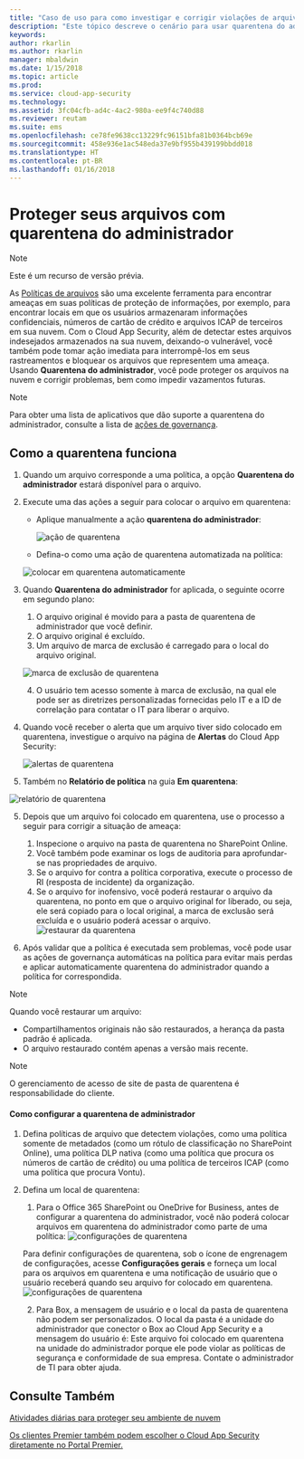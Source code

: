 ```yaml
---
title: "Caso de uso para como investigar e corrigir violações de arquivo usando a quarentena do administrador | Microsoft Docs"
description: "Este tópico descreve o cenário para usar quarentena do administrador para controlar as violações de dados."
keywords: 
author: rkarlin
ms.author: rkarlin
manager: mbaldwin
ms.date: 1/15/2018
ms.topic: article
ms.prod: 
ms.service: cloud-app-security
ms.technology: 
ms.assetid: 3fc04cfb-ad4c-4ac2-980a-ee9f4c740d88
ms.reviewer: reutam
ms.suite: ems
ms.openlocfilehash: ce78fe9638cc13229fc96151bfa81b0364bcb69e
ms.sourcegitcommit: 458e936e1ac548eda37e9bf955b439199bbdd018
ms.translationtype: HT
ms.contentlocale: pt-BR
ms.lasthandoff: 01/16/2018
---
```

# <a name="protecting-your-files-with-admin-quarantine"></a>Proteger seus arquivos com quarentena do administrador

> [!NOTE]
> Este é um recurso de versão prévia.

As [Políticas de arquivos](data-protection-policies.md) são uma excelente ferramenta para encontrar ameaças em suas políticas de proteção de informações, por exemplo, para encontrar locais em que os usuários armazenaram informações confidenciais, números de cartão de crédito e arquivos ICAP de terceiros em sua nuvem. Com o Cloud App Security, além de detectar estes arquivos indesejados armazenados na sua nuvem, deixando-o vulnerável, você também pode tomar ação imediata para interrompê-los em seus rastreamentos e bloquear os arquivos que representem uma ameaça. Usando **Quarentena do administrador**, você pode proteger os arquivos na nuvem e corrigir problemas, bem como impedir vazamentos futuras. 

>[!NOTE] 
> Para obter uma lista de aplicativos que dão suporte a quarentena do administrador, consulte a lista de [ações de governança](governance-actions.md).
 
## <a name="how-quarantine-works"></a>Como a quarentena funciona 

1. Quando um arquivo corresponde a uma política, a opção **Quarentena do administrador** estará disponível para o arquivo.

3. Execute uma das ações a seguir para colocar o arquivo em quarentena:
    - Aplique manualmente a ação **quarentena do administrador**:
     
      ![ação de quarentena](./media/quarantine-action.png)

    - Defina-o como uma ação de quarentena automatizada na política: 

     ![colocar em quarentena automaticamente](./media/quarantine-automated.png)

4. Quando **Quarentena do administrador** for aplicada, o seguinte ocorre em segundo plano:

    1. O arquivo original é movido para a pasta de quarentena de administrador que você definir.
    2. O arquivo original é excluído.
    3. Um arquivo de marca de exclusão é carregado para o local do arquivo original.

      ![marca de exclusão de quarentena](./media/quarantine-tombstone.png)

    4. O usuário tem acesso somente à marca de exclusão, na qual ele pode ser as diretrizes personalizadas fornecidas pelo IT e a ID de correlação para contatar o IT para liberar o arquivo.

4. Quando você receber o alerta que um arquivo tiver sido colocado em quarentena, investigue o arquivo na página de **Alertas** do Cloud App Security:

   ![alertas de quarentena](./media/quarantine-alerts.png)
 
5. Também no **Relatório de política** na guia **Em quarentena**:

  ![relatório de quarentena](./media/quarantine-report.png)
    
5. Depois que um arquivo foi colocado em quarentena, use o processo a seguir para corrigir a situação de ameaça:
       
    1. Inspecione o arquivo na pasta de quarentena no SharePoint Online.
    3. Você também pode examinar os logs de auditoria para aprofundar-se nas propriedades de arquivo.
    4. Se o arquivo for contra a política corporativa, execute o processo de RI (resposta de incidente) da organização.
    5. Se o arquivo for inofensivo, você poderá restaurar o arquivo da quarentena, no ponto em que o arquivo original for liberado, ou seja, ele será copiado para o local original, a marca de exclusão será excluída e o usuário poderá acessar o arquivo.
       ![restaurar da quarentena](./media/quarantine-restore.png)
6. Após validar que a política é executada sem problemas, você pode usar as ações de governança automáticas na política para evitar mais perdas e aplicar automaticamente quarentena do administrador quando a política for correspondida.

>[!NOTE]
>Quando você restaurar um arquivo:
- Compartilhamentos originais não são restaurados, a herança da pasta padrão é aplicada.
- O arquivo restaurado contém apenas a versão mais recente.


>[!NOTE]
>O gerenciamento de acesso de site de pasta de quarentena é responsabilidade do cliente.

#### <a name="how-to-set-up-admin-quarantine"></a>Como configurar a quarentena de administrador

1. Defina políticas de arquivo que detectem violações, como uma política somente de metadados (como um rótulo de classificação no SharePoint Online), uma política DLP nativa (como uma política que procura os números de cartão de crédito) ou uma política de terceiros ICAP (como uma política que procura Vontu).

2. Defina um local de quarentena:
    1. Para o Office 365 SharePoint ou OneDrive for Business, antes de configurar a quarentena do administrador, você não poderá colocar arquivos em quarentena do administrador como parte de uma política: ![configurações de quarentena](./media/quarantine-warning.png)

    Para definir configurações de quarentena, sob o ícone de engrenagem de configurações, acesse **Configurações gerais** e forneça um local para os arquivos em quarentena e uma notificação de usuário que o usuário receberá quando seu arquivo for colocado em quarentena. 
    ![configurações de quarentena](./media/quarantine-settings.png)

    2. Para Box, a mensagem de usuário e o local da pasta de quarentena não podem ser personalizados. O local da pasta é a unidade do administrador que conector o Box ao Cloud App Security e a mensagem do usuário é: Este arquivo foi colocado em quarentena na unidade do administrador porque ele pode violar as políticas de segurança e conformidade de sua empresa. Contate o administrador de TI para obter ajuda.



## <a name="see-also"></a>Consulte Também  
[Atividades diárias para proteger seu ambiente de nuvem](daily-activities-to-protect-your-cloud-environment.md)   

[Os clientes Premier também podem escolher o Cloud App Security diretamente no Portal Premier.](https://premier.microsoft.com/)  
  
  